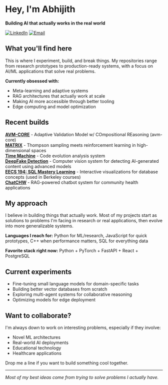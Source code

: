 # Hey, I'm Abhijith

**Building AI that actually works in the real world**

[![LinkedIn](https://img.shields.io/badge/LinkedIn-0077B5?style=for-the-badge&logo=linkedin&logoColor=white)](https://linkedin.com/in/a-v-m-/)
[![Email](https://img.shields.io/badge/Email-D14836?style=for-the-badge&logo=gmail&logoColor=white)](mailto:mabhi02@berkeley.edu)

## What you'll find here

This is where I experiment, build, and break things. My repositories range from research prototypes to production-ready systems, with a focus on AI/ML applications that solve real problems.

**Currently obsessed with:**
- Meta-learning and adaptive systems
- RAG architectures that actually work at scale
- Making AI more accessible through better tooling
- Edge computing and model optimization

## Recent builds

**[AVM-CORE](https://drive.google.com/file/d/1Tthkmz0aMIcVs_6fwQNNUyGvt4y5vxb4/view)** - Adaptive Validation Model w/ COmpositional REasoning (avm-core)  
**[MATRIX](https://github.com/mabhi02/MATRIX)** - Thompson sampling meets reinforcement learning in high-dimensional spaces  
**[Time Machine](https://github.com/The-Time-Machine1/main)** - Code evolution analysis system  
**[DeepFake Detection](https://github.com/mabhi02/Info290T-Deepfake-Detection)** - Computer vision system for detecting AI-generated content using advanced models  
**[EECS 194: SQL Mastery Learning](https://drive.google.com/file/d/1ODbg4BxziHaXQ7azmzGDbWcj5BsBqXPX/view?usp=sharing)** - Interactive visualizations for database concepts (used in Berkeley courses)  
**[ChatCHW](https://github.com/mabhi02/ChatCHW)** - RAG-powered chatbot system for community health applications

## My approach

I believe in building things that actually work. Most of my projects start as solutions to problems I'm facing in research or real applications, then evolve into more generalizable systems.

**Languages I reach for:** Python for ML/research, JavaScript for quick prototypes, C++ when performance matters, SQL for everything data

**Favorite stack right now:** Python + PyTorch + FastAPI + React + PostgreSQL

## Current experiments

- Fine-tuning small language models for domain-specific tasks
- Building better vector databases from scratch
- Exploring multi-agent systems for collaborative reasoning
- Optimizing models for edge deployment

## Want to collaborate?

I'm always down to work on interesting problems, especially if they involve:
- Novel ML architectures
- Real-world AI deployments
- Educational technology
- Healthcare applications

Drop me a line if you want to build something cool together.

---

*Most of my best ideas come from trying to solve problems I actually have.*
